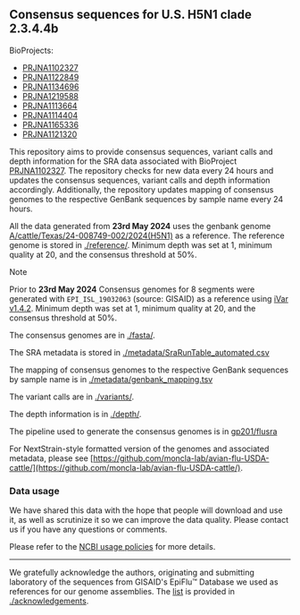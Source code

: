 ## Consensus sequences for U.S. H5N1 clade 2.3.4.4b

BioProjects: 
- [PRJNA1102327](https://www.ncbi.nlm.nih.gov/bioproject/PRJNA1102327)
- [PRJNA1122849](https://www.ncbi.nlm.nih.gov/bioproject/PRJNA1122849)
- [PRJNA1134696](https://www.ncbi.nlm.nih.gov/bioproject/PRJNA1134696)
- [PRJNA1219588](https://www.ncbi.nlm.nih.gov/bioproject/PRJNA1219588)
- [PRJNA1113664](https://www.ncbi.nlm.nih.gov/bioproject/PRJNA1113664)
- [PRJNA1114404](https://www.ncbi.nlm.nih.gov/bioproject/PRJNA1114404)
- [PRJNA1165336](https://www.ncbi.nlm.nih.gov/bioproject/PRJNA1165336)
- [PRJNA1121320](https://www.ncbi.nlm.nih.gov/bioproject/PRJNA1121320)

This repository aims to provide consensus sequences, variant calls and depth information for the SRA data associated with BioProject [PRJNA1102327](https://www.ncbi.nlm.nih.gov/bioproject/PRJNA1102327). The repository checks for new data every 24 hours and updates the consensus sequences, variant calls and depth information accordingly. Additionally, the repository updates mapping of consensus genomes to the respective GenBank sequences by sample name every 24 hours.

All the data generated from **23rd May 2024** uses the genbank genome [A/cattle/Texas/24-008749-002/2024(H5N1)](https://www.ncbi.nlm.nih.gov/nuccore/?term=A%2Fcattle%2FTexas%2F24-008749-002%2F2024(H5N1)) as a reference. The reference genome is stored in [./reference/](./reference). Minimum depth was set at 1, minimum quality at 20, and the consensus threshold at 50%.

> [!NOTE]
> Prior to **23rd May 2024** Consensus genomes for 8 segments were generated with `EPI_ISL_19032063` (source: GISAID) as a reference using [iVar v1.4.2](https://github.com/andersen-lab/ivar). Minimum depth was set at 1, minimum quality at 20, and the consensus threshold at 50%.

The consensus genomes are in [./fasta/](./fasta).

The SRA metadata is stored in [./metadata/SraRunTable_automated.csv](./metadata/SraRunTable_automated.csv)

The mapping of consensus genomes to the respective GenBank sequences by sample name is in [./metadata/genbank_mapping.tsv](./metadata/genbank_mapping.tsv)

The variant calls are in [./variants/](./variants).

The depth information is in [./depth/](./depth).

The pipeline used to generate the consensus genomes is in [gp201/flusra](https://github.com/gp201/flusra)

For NextStrain-style formatted version of the genomes and associated metadata,  please see [https://github.com/moncla-lab/avian-flu-USDA-cattle/](https://github.com/moncla-lab/avian-flu-USDA-cattle/).

### Data usage

We have shared this data with the hope that people will download and use it, as well as scrutinize it so we can improve the data quality. Please contact us if you have any questions or comments.

Please refer to the [NCBI usage policies]( https://www.ncbi.nlm.nih.gov/home/about/policies/) for more details.

---

We gratefully acknowledge the authors, originating and submitting laboratory of the sequences from GISAID's EpiFlu™ Database we used as references for our genome assemblies. The [list](./acknowledgements/gisaid_acknowledge_table_assemby_reference_sequences.xls) is provided in [./acknowledgements](./acknowledgements).
